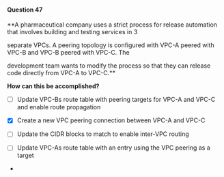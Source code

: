 #### Question  47


**A pharmaceutical company uses a strict process for release automation that involves building and testing services in 3

separate VPCs. A peering topology is configured with VPC-A peered with VPC-B and VPC-B peered with VPC-C. The

development team wants to modify the process so that they can release code directly from VPC-A to VPC-C.**


**How can this be accomplished?**


- [ ] Update VPC-Bs route table with peering targets for VPC-A and VPC-C and enable route propagation


- [x] Create a new VPC peering connection between VPC-A and VPC-C


- [ ] Update the CIDR blocks to match to enable inter-VPC routing


- [ ] Update VPC-As route table with an entry using the VPC peering as a target


*